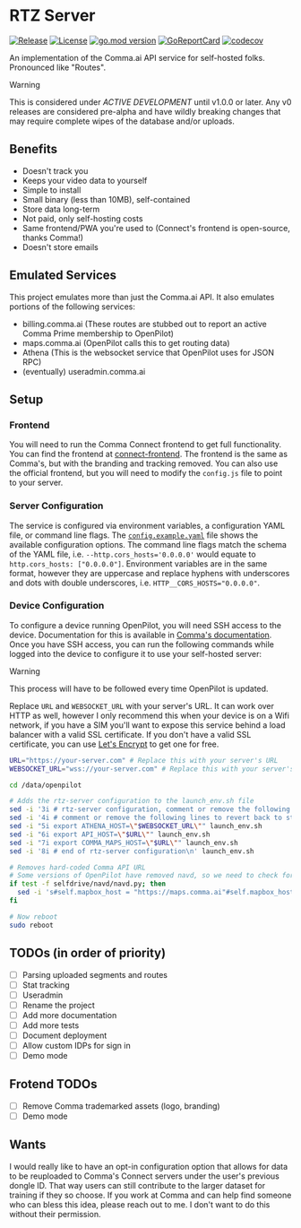 # RTZ Server

[![Release](https://github.com/USA-RedDragon/rtz-server/actions/workflows/release.yaml/badge.svg)](https://github.com/USA-RedDragon/rtz-server/actions/workflows/release.yaml) [![License](https://badgen.net/github/license/USA-RedDragon/rtz-server)](https://github.com/USA-RedDragon/rtz-server/blob/master/LICENSE) [![go.mod version](https://img.shields.io/github/go-mod/go-version/USA-RedDragon/rtz-server.svg)](https://github.com/USA-RedDragon/rtz-server) [![GoReportCard](https://goreportcard.com/badge/github.com/USA-RedDragon/rtz-server)](https://goreportcard.com/report/github.com/USA-RedDragon/rtz-server) [![codecov](https://codecov.io/gh/USA-RedDragon/rtz-server/graph/badge.svg?token=6ASKMAKOZE)](https://codecov.io/gh/USA-RedDragon/rtz-server)

An implementation of the Comma.ai API service for self-hosted folks. Pronounced like "Routes".

> [!WARNING]
> This is considered under _ACTIVE DEVELOPMENT_ until v1.0.0 or later.
> Any v0 releases are considered pre-alpha and have wildly breaking changes that may require complete wipes of the database and/or uploads.

## Benefits

- Doesn't track you
- Keeps your video data to yourself
- Simple to install
- Small binary (less than 10MB), self-contained
- Store data long-term
- Not paid, only self-hosting costs
- Same frontend/PWA you're used to (Connect's frontend is open-source, thanks Comma!)
- Doesn't store emails

## Emulated Services

This project emulates more than just the Comma.ai API. It also emulates portions of the following services:

- billing.comma.ai (These routes are stubbed out to report an active Comma Prime membership to OpenPilot)
- maps.comma.ai (OpenPilot calls this to get routing data)
- Athena (This is the websocket service that OpenPilot uses for JSON RPC)
- (eventually) useradmin.comma.ai

## Setup

### Frontend

You will need to run the Comma Connect frontend to get full functionality. You can find the frontend at [connect-frontend](https://github.com/USA-RedDragon/connect-frontend). The frontend is the same as Comma's, but with the branding and tracking removed. You can also use the official frontend, but you will need to modify the `config.js` file to point to your server.

### Server Configuration

The service is configured via environment variables, a configuration YAML file, or command line flags. The [`config.example.yaml`](config.example.yaml) file shows the available configuration options. The command line flags match the schema of the YAML file, i.e. `--http.cors_hosts='0.0.0.0'` would equate to `http.cors_hosts: ["0.0.0.0"]`. Environment variables are in the same format, however they are uppercase and replace hyphens with underscores and dots with double underscores, i.e. `HTTP__CORS_HOSTS="0.0.0.0"`.

### Device Configuration

To configure a device running OpenPilot, you will need SSH access to the device. Documentation for this is available in [Comma's documentation](https://docs.comma.ai/how-to/connect-to-comma/#ssh). Once you have SSH access, you can run the following commands while logged into the device to configure it to use your self-hosted server:

> [!WARNING]
> This process will have to be followed every time OpenPilot is updated.

Replace `URL` and `WEBSOCKET_URL` with your server's URL. It can work over HTTP as well, however I only recommend this when your device is on a Wifi network, if you have a SIM you'll want to expose this service behind a load balancer with a valid SSL certificate. If you don't have a valid SSL certificate, you can use [Let's Encrypt](https://letsencrypt.org/) to get one for free.

```sh
URL="https://your-server.com" # Replace this with your server's URL
WEBSOCKET_URL="wss://your-server.com" # Replace this with your server's URL

cd /data/openpilot

# Adds the rtz-server configuration to the launch_env.sh file
sed -i '3i # rtz-server configuration, comment or remove the following lines to revert back to stock' launch_env.sh
sed -i '4i # comment or remove the following lines to revert back to stock' launch_env.sh
sed -i "5i export ATHENA_HOST=\"$WEBSOCKET_URL\"" launch_env.sh
sed -i "6i export API_HOST=\"$URL\"" launch_env.sh
sed -i "7i export COMMA_MAPS_HOST=\"$URL\"" launch_env.sh
sed -i '8i # end of rtz-server configuration\n' launch_env.sh

# Removes hard-coded Comma API URL
# Some versions of OpenPilot have removed navd, so we need to check for its existence
if test -f selfdrive/navd/navd.py; then
  sed -i 's#self.mapbox_host = "https://maps.comma.ai"#self.mapbox_host = os.getenv("COMMA_MAPS_HOST", "https://maps.comma.ai")#' selfdrive/navd/navd.py
fi

# Now reboot
sudo reboot
```

## TODOs (in order of priority)

- [ ] Parsing uploaded segments and routes
- [ ] Stat tracking
- [ ] Useradmin
- [ ] Rename the project
- [ ] Add more documentation
- [ ] Add more tests
- [ ] Document deployment
- [ ] Allow custom IDPs for sign in
- [ ] Demo mode

## Frotend TODOs

- [ ] Remove Comma trademarked assets (logo, branding)
- [ ] Demo mode

## Wants

I would really like to have an opt-in configuration option that allows for data to be reuploaded to Comma's Connect servers under the user's previous dongle ID. That way users can still contribute to the larger dataset for training if they so choose. If you work at Comma and can help find someone who can bless this idea, please reach out to me. I don't want to do this without their permission.
